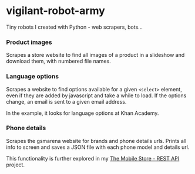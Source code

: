 # vigilant-robot-army
Tiny robots I created with Python - web scrapers, bots...

### Product images

Scrapes a store website to find all images of a product in a slideshow and download them, with numbered file names.

### Language options
Scrapes a website to find options available for a given `<select>` element, even if they are added by javascript and take a while to load. If the options change, an email is sent to a given email address.

In the example, it looks for language options at Khan Academy.

### Phone details
Scrapes the gsmarena website for brands and phone details urls. Prints all info to screen and saves a JSON file with each phone model and details url.

This functionality is further explored in my [The Mobile Store - REST API](https://github.com/anagilda/the-mobile-store-REST-API) project.
